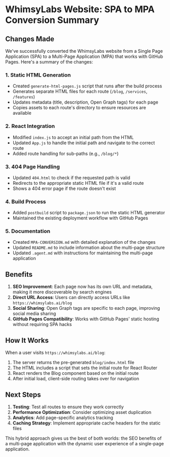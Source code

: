 # WhimsyLabs Website: SPA to MPA Conversion Summary

## Changes Made

We've successfully converted the WhimsyLabs website from a Single Page Application (SPA) to a Multi-Page Application (MPA) that works with GitHub Pages. Here's a summary of the changes:

### 1. Static HTML Generation
- Created `generate-html-pages.js` script that runs after the build process
- Generates separate HTML files for each route (`/blog`, `/services`, `/features`)
- Updates metadata (title, description, Open Graph tags) for each page
- Copies assets to each route's directory to ensure resources are available

### 2. React Integration
- Modified `index.js` to accept an initial path from the HTML
- Updated `App.js` to handle the initial path and navigate to the correct route
- Added route handling for sub-paths (e.g., `/blog/*`)

### 3. 404 Page Handling
- Updated `404.html` to check if the requested path is valid
- Redirects to the appropriate static HTML file if it's a valid route
- Shows a 404 error page if the route doesn't exist

### 4. Build Process
- Added `postbuild` script to `package.json` to run the static HTML generator
- Maintained the existing deployment workflow with GitHub Pages

### 5. Documentation
- Created `MPA-CONVERSION.md` with detailed explanation of the changes
- Updated `README.md` to include information about the multi-page structure
- Updated `.agent.md` with instructions for maintaining the multi-page application

## Benefits

1. **SEO Improvement**: Each page now has its own URL and metadata, making it more discoverable by search engines
2. **Direct URL Access**: Users can directly access URLs like `https://whimsylabs.ai/blog`
3. **Social Sharing**: Open Graph tags are specific to each page, improving social media sharing
4. **GitHub Pages Compatibility**: Works with GitHub Pages' static hosting without requiring SPA hacks

## How It Works

When a user visits `https://whimsylabs.ai/blog`:
1. The server returns the pre-generated `blog/index.html` file
2. The HTML includes a script that sets the initial route for React Router
3. React renders the Blog component based on the initial route
4. After initial load, client-side routing takes over for navigation

## Next Steps

1. **Testing**: Test all routes to ensure they work correctly
2. **Performance Optimization**: Consider optimizing asset duplication
3. **Analytics**: Add page-specific analytics tracking
4. **Caching Strategy**: Implement appropriate cache headers for the static files

This hybrid approach gives us the best of both worlds: the SEO benefits of a multi-page application with the dynamic user experience of a single-page application.